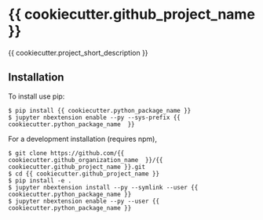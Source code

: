 {{ cookiecutter.github_project_name }}
===============================

{{ cookiecutter.project_short_description }}

Installation
------------

To install use pip:

    $ pip install {{ cookiecutter.python_package_name }}
    $ jupyter nbextension enable --py --sys-prefix {{ cookiecutter.python_package_name  }}


For a development installation (requires npm),

    $ git clone https://github.com/{{ cookiecutter.github_organization_name  }}/{{ cookiecutter.github_project_name }}.git
    $ cd {{ cookiecutter.github_project_name }}
    $ pip install -e .
    $ jupyter nbextension install --py --symlink --user {{ cookiecutter.python_package_name }}
    $ jupyter nbextension enable --py --user {{ cookiecutter.python_package_name }}
